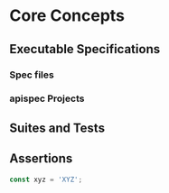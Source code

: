 # Core Concepts

## Executable Specifications

### Spec files

### apispec Projects

## Suites and Tests

## Assertions

```js
const xyz = 'XYZ';
```
